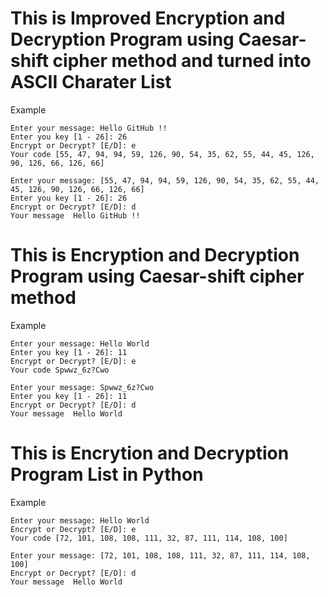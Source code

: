 # This is Improved Encryption and Decryption Program using Caesar-shift cipher method and turned into ASCII Charater List

Example
```
Enter your message: Hello GitHub !!
Enter you key [1 - 26]: 26
Encrypt or Decrypt? [E/D]: e
Your code [55, 47, 94, 94, 59, 126, 90, 54, 35, 62, 55, 44, 45, 126, 90, 126, 66, 126, 66]

Enter your message: [55, 47, 94, 94, 59, 126, 90, 54, 35, 62, 55, 44, 45, 126, 90, 126, 66, 126, 66]
Enter you key [1 - 26]: 26
Encrypt or Decrypt? [E/D]: d
Your message  Hello GitHub !!
```



# This is Encryption and Decryption Program using Caesar-shift cipher method

Example
```
Enter your message: Hello World
Enter you key [1 - 26]: 11
Encrypt or Decrypt? [E/D]: e
Your code Spwwz_6z?Cwo

Enter your message: Spwwz_6z?Cwo
Enter you key [1 - 26]: 11
Encrypt or Decrypt? [E/D]: d
Your message  Hello World
```


# This is Encrytion and Decryption Program List in Python

Example
```
Enter your message: Hello World
Encrypt or Decrypt? [E/D]: e
Your code [72, 101, 108, 108, 111, 32, 87, 111, 114, 108, 100]

Enter your message: [72, 101, 108, 108, 111, 32, 87, 111, 114, 108, 100]
Encrypt or Decrypt? [E/D]: d
Your message  Hello World
```
